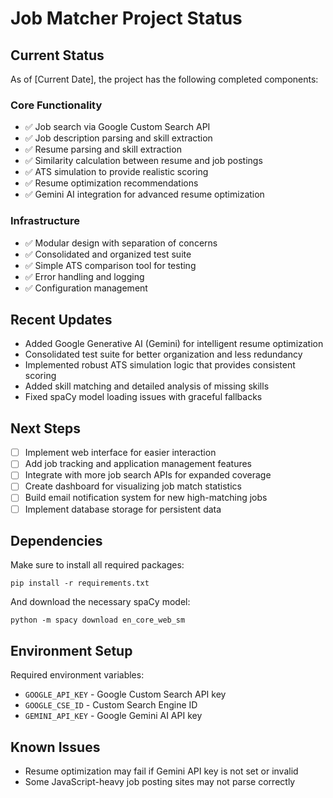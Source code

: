 # Job Matcher Project Status

## Current Status

As of [Current Date], the project has the following completed components:

### Core Functionality
- ✅ Job search via Google Custom Search API
- ✅ Job description parsing and skill extraction
- ✅ Resume parsing and skill extraction
- ✅ Similarity calculation between resume and job postings
- ✅ ATS simulation to provide realistic scoring
- ✅ Resume optimization recommendations
- ✅ Gemini AI integration for advanced resume optimization

### Infrastructure
- ✅ Modular design with separation of concerns
- ✅ Consolidated and organized test suite
- ✅ Simple ATS comparison tool for testing
- ✅ Error handling and logging
- ✅ Configuration management

## Recent Updates

- Added Google Generative AI (Gemini) for intelligent resume optimization
- Consolidated test suite for better organization and less redundancy
- Implemented robust ATS simulation logic that provides consistent scoring
- Added skill matching and detailed analysis of missing skills
- Fixed spaCy model loading issues with graceful fallbacks

## Next Steps

- [ ] Implement web interface for easier interaction
- [ ] Add job tracking and application management features
- [ ] Integrate with more job search APIs for expanded coverage
- [ ] Create dashboard for visualizing job match statistics
- [ ] Build email notification system for new high-matching jobs
- [ ] Implement database storage for persistent data

## Dependencies

Make sure to install all required packages:
```
pip install -r requirements.txt
```

And download the necessary spaCy model:
```
python -m spacy download en_core_web_sm
```

## Environment Setup

Required environment variables:
- `GOOGLE_API_KEY` - Google Custom Search API key
- `GOOGLE_CSE_ID` - Custom Search Engine ID
- `GEMINI_API_KEY` - Google Gemini AI API key

## Known Issues

- Resume optimization may fail if Gemini API key is not set or invalid
- Some JavaScript-heavy job posting sites may not parse correctly
